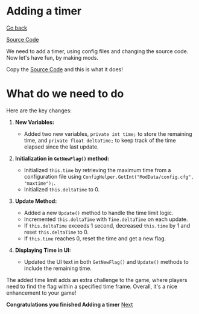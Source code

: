 # Adding a timer
[Go back](UnityModding.md)

[Source Code](data/timer_src.cs)

We need to add a timer, using config files and changing the source code. Now let's have fun, by making mods.

Copy the [Source Code](data/timer_src.cs) and this is what it does!

# What do we need to do
Here are the key changes:

1. **New Variables:**
   - Added two new variables, `private int time;` to store the remaining time, and `private float deltaTime;` to keep track of the time elapsed since the last update.

2. **Initialization in `GetNewFlag()` method:**
   - Initialized `this.time` by retrieving the maximum time from a configuration file using `ConfigHelper.GetInt("ModData/config.cfg", "maxtime");`.
   - Initialized `this.deltaTime` to 0.

3. **Update Method:**
   - Added a new `Update()` method to handle the time limit logic.
   - Incremented `this.deltaTime` with `Time.deltaTime` on each update.
   - If `this.deltaTime` exceeds 1 second, decreased `this.time` by 1 and reset `this.deltaTime` to 0.
   - If `this.time` reaches 0, reset the time and get a new flag.

4. **Displaying Time in UI:**
   - Updated the UI text in both `GetNewFlag()` and `Update()` methods to include the remaining time.

The added time limit adds an extra challenge to the game, where players need to find the flag within a specified time frame. Overall, it's a nice enhancement to your game!

**Congratulations you finished Adding a timer**
[Next](Chazzvader_Helpers.md)